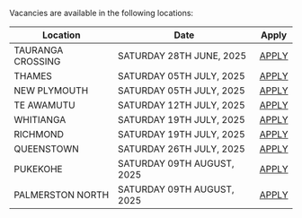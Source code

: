 Vacancies are available in the following locations:

| Location | Date | Apply |
|---|---|---|
|TAURANGA CROSSING|SATURDAY 28TH JUNE, 2025| [APPLY](mailto:tfaala@rgis.co.nz?subject=TAURANGA%20CROSSING%20-%20SATURDAY%2028TH%20JUNE) |
|THAMES|SATURDAY 05TH JULY, 2025| [APPLY](mailto:tfaala@rgis.co.nz?subject=THAMES%20-%20SATURDAY%2005TH%20JULY) |
|NEW PLYMOUTH|SATURDAY 05TH JULY, 2025| [APPLY](mailto:tfaala@rgis.co.nz?subject=NEW%20PLYMOUTH%20-%20SATURDAY%2005TH%20JULY) |
|TE AWAMUTU|SATURDAY 12TH JULY, 2025| [APPLY](mailto:tfaala@rgis.co.nz?subject=TE%20AWAMUTU%20-%20SATURDAY%2012TH%20JULY) |
|WHITIANGA|SATURDAY 19TH JULY, 2025| [APPLY](mailto:tfaala@rgis.co.nz?subject=WHITIANGA%20-%20SATURDAY%2019TH%20JULY) |
|RICHMOND|SATURDAY 19TH JULY, 2025| [APPLY](mailto:tfaala@rgis.co.nz?subject=RICHMOND%20-%20SATURDAY%2019TH%20JULY) |
|QUEENSTOWN|SATURDAY 26TH JULY, 2025| [APPLY](mailto:tfaala@rgis.co.nz?subject=QUEENSTOWN%20-%20SATURDAY%2026TH%20JULY) |
|PUKEKOHE|SATURDAY 09TH AUGUST, 2025| [APPLY](mailto:tfaala@rgis.co.nz?subject=PUKEKOHE%20-%20SATURDAY%2009TH%20JULY) |
|PALMERSTON NORTH|SATURDAY 09TH AUGUST, 2025| [APPLY](mailto:tfaala@rgis.co.nz?subject=PALMSERTON%20NORTH%20-%20SATURDAY%2009TH%20JULY) |
